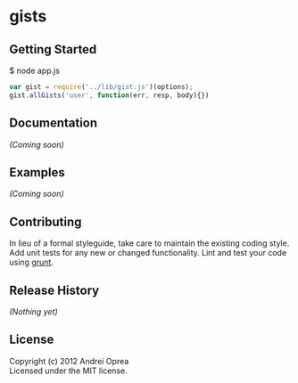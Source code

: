 # gists

## Getting Started
$ node app.js

```javascript
var gist = require('../lib/gist.js')(options);
gist.allGists('user', function(err, resp, body){})
```

## Documentation
_(Coming soon)_

## Examples
_(Coming soon)_

## Contributing
In lieu of a formal styleguide, take care to maintain the existing coding style. Add unit tests for any new or changed functionality. Lint and test your code using [grunt](https://github.com/cowboy/grunt).

## Release History
_(Nothing yet)_

## License
Copyright (c) 2012 Andrei Oprea  
Licensed under the MIT license.

